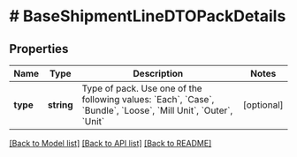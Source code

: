 # # BaseShipmentLineDTOPackDetails

## Properties

Name | Type | Description | Notes
------------ | ------------- | ------------- | -------------
**type** | **string** | Type of pack. Use one of the following values: &#x60;Each&#x60;, &#x60;Case&#x60;, &#x60;Bundle&#x60;, &#x60;Loose&#x60;, &#x60;Mill Unit&#x60;, &#x60;Outer&#x60;, &#x60;Unit&#x60; | [optional]

[[Back to Model list]](../../README.md#models) [[Back to API list]](../../README.md#endpoints) [[Back to README]](../../README.md)
